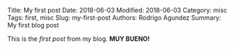 Title: My first post
Date: 2018-06-03
Modified: 2018-06-03
Category: misc
Tags: first, misc
Slug: my-first-post
Authors: Rodrigo Agundez
Summary: My first blog post

This is the *first post* from my blog. **MUY BUENO!**
